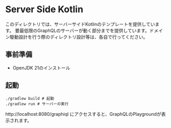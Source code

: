 # Server Side Kotlin
このディレクトリでは、サーバーサイドKotlinのテンプレートを提供しています。
要最低限のGraphQLのサーバーが動く部分までを提供しています。ドメイン駆動設計を行う際のディレクトリ設計等は、各自で行ってください。

## 事前準備
- OpenJDK 21のインストール

## 起動
```
./gradlew build # 起動
./gradlew run # サーバーの実行
```

http://localhost:8080/graphiql にアクセスすると、GraphQLのPlaygroundが表示されます。
